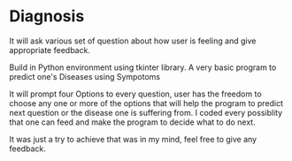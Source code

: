 # Diagnosis
It will ask various set of question about how user is feeling and give appropriate feedback. 


Build in Python environment using tkinter library.
A very basic program to predict one's Diseases using Sympotoms

It will prompt four Options to every question, user has the freedom to choose any one or more of the options
that will help the program to predict next question or the disease one is suffering from.
I coded every possiblity that one can feed and make the program to decide what to do next.

It was just a try to achieve that was in my mind, feel free to give any feedback.

